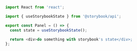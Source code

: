 ```js filename="/my-addon/manager.js" renderer="common" language="js"
import React from 'react';

import { useStorybookState } from '@storybook/api';

export const Panel = () => {
  const state = useStorybookState();

  return <div>do something with storybook's state</div>;
};
```
